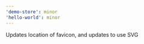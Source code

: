 ```yaml
---
'demo-store': minor
'hello-world': minor
---
```


Updates location of favicon, and updates to use SVG
